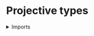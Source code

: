 #  Projective types

<details><summary>Imports</summary>
```agda
module foundation.projective-types where

open import elementary-number-theory.natural-numbers

open import foundation.connected-maps
open import foundation.functions
open import foundation.sets
open import foundation.surjective-maps
open import foundation.truncated-types
open import foundation.truncation-levels
open import foundation.universe-levels
```
</details>

## Idea

A type `X` is said to be **set-projective** if for every surjective map `f : A → B` into a set `B` the postcomposition function

```md
  (X → A) → (X → B)
```

is surjective. This is equivalent to the condition that for every equivalence relation `R` on a type `A` the natural map

```md
  (X → A)/~ → (X → A/R)
```

is an equivalence. The latter map is always an embedding, and it is an equivalence for every `X`, `A`, and `R` if and only if the axiom of choice holds.

The notion of set-projectiveness generalizes to `n`-projectiveness, for `n : ℕ`. A type `X` is said to be `k`-projective if the postcomposition function `(X → A) → (X → B)` is surjective for every `(k-1)`-connected map `f : A → B` into a `k`-truncated type `B`.

## Definitions

### Set-projective types

```agda
is-set-projective :
  {l1 : Level} (l2 l3 : Level) → UU l1 → UU (l1 ⊔ lsuc l2 ⊔ lsuc l3)
is-set-projective l2 l3 X =
  (A : UU l2) (B : Set l3) (f : A ↠ type-Set B) →
  is-surjective (postcomp X (map-surjection f))
```

### `k`-projective types

```agda
is-projective :
  {l1 : Level} (l2 l3 : Level) (k : ℕ) → UU l1 → UU (l1 ⊔ lsuc l2 ⊔ lsuc l3)
is-projective l2 l3 k X =
  ( A : UU l2) (B : Truncated-Type l3 (truncation-level-ℕ k))
  ( f :
    connected-map
      ( truncation-level-minus-one-ℕ k)
      ( A)
      ( type-Truncated-Type B)) →
  is-surjective (postcomp X (map-connected-map f))
```

## See also

- The natural map `(X → A)/~ → (X → A/R)` was studied in [foundation.exponents-set-quotients](foundation.exponents-set-quotients.md)
